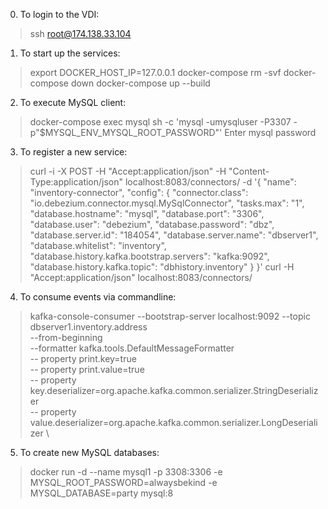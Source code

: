 0. To login to the VDI:
> ssh root@174.138.33.104

1. To start up the services:
> export DOCKER_HOST_IP=127.0.0.1
> docker-compose rm -svf
> docker-compose down
> docker-compose up --build

2. To execute MySQL client:
> docker-compose exec mysql sh -c 'mysql -umysqluser -P3307 -p"$MYSQL_ENV_MYSQL_ROOT_PASSWORD"'
> Enter mysql password

3. To register a new service:
> curl -i -X POST -H "Accept:application/json" -H "Content-Type:application/json" localhost:8083/connectors/ -d '{ "name": "inventory-connector", "config": { "connector.class": "io.debezium.connector.mysql.MySqlConnector", "tasks.max": "1", "database.hostname": "mysql", "database.port": "3306", "database.user": "debezium", "database.password": "dbz", "database.server.id": "184054", "database.server.name": "dbserver1", "database.whitelist": "inventory", "database.history.kafka.bootstrap.servers": "kafka:9092", "database.history.kafka.topic": "dbhistory.inventory" } }'
> curl -H "Accept:application/json" localhost:8083/connectors/

4. To consume events via commandline:
> kafka-console-consumer --bootstrap-server localhost:9092 --topic dbserver1.inventory.address \
--from-beginning \
--formatter kafka.tools.DefaultMessageFormatter \
-- property print.key=true \
-- property print.value=true \
-- property key.deserializer=org.apache.kafka.common.serializer.StringDeserializer \
-- property value.deserializer=org.apache.kafka.common.serializer.LongDeserializer \

5. To create new MySQL databases:
> docker run -d --name mysql1 -p 3308:3306 -e MYSQL_ROOT_PASSWORD=alwaysbekind -e MYSQL_DATABASE=party mysql:8
